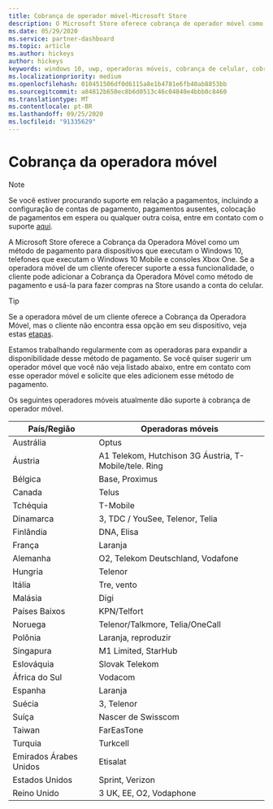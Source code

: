 ```yaml
---
title: Cobrança de operador móvel-Microsoft Store
description: O Microsoft Store oferece cobrança de operador móvel como um método de pagamento para operadores móveis que dão suporte a esse recurso.
ms.date: 05/29/2020
ms.service: partner-dashboard
ms.topic: article
ms.author: hickeys
author: hickeys
keywords: windows 10, uwp, operadoras móveis, cobrança de celular, cobrança da operadora móvel
ms.localizationpriority: medium
ms.openlocfilehash: 010451506df0d6115a8e1b4781e6fb40ab8853bb
ms.sourcegitcommit: a84812b650ec8b6d0513c46c04840e4bbb0c8460
ms.translationtype: MT
ms.contentlocale: pt-BR
ms.lasthandoff: 09/25/2020
ms.locfileid: "91335629"
---
```

# <a name="mobile-operator-billing"></a>Cobrança da operadora móvel

> [!NOTE]
> Se você estiver procurando suporte em relação a pagamentos, incluindo a configuração de contas de pagamento, pagamentos ausentes, colocação de pagamentos em espera ou qualquer outra coisa, entre em contato com o suporte [aqui](https://developer.microsoft.com/windows/support).

A Microsoft Store oferece a Cobrança da Operadora Móvel como um método de pagamento para dispositivos que executam o Windows 10, telefones que executam o Windows 10 Mobile e consoles Xbox One. Se a operadora móvel de um cliente oferecer suporte a essa funcionalidade, o cliente pode adicionar a Cobrança da Operadora Móvel como método de pagamento e usá-la para fazer compras na Store usando a conta do celular.

> [!TIP]
>  Se a operadora móvel de um cliente oferece a Cobrança da Operadora Móvel, mas o cliente não encontra essa opção em seu dispositivo, veja estas [etapas](https://support.microsoft.com/instantanswers/b25d6dd6-fb8b-3710-1e13-4d30eb01b51f).

Estamos trabalhando regularmente com as operadoras para expandir a disponibilidade desse método de pagamento. Se você quiser sugerir um operador móvel que você não veja listado abaixo, entre em contato com esse operador móvel e solicite que eles adicionem esse método de pagamento.

Os seguintes operadores móveis atualmente dão suporte à cobrança de operador móvel.

| País/Região       | Operadoras móveis                                        |
|----------------------|---------------------------------------------------------|
| Austrália            | Optus                                                   |
| Áustria              | A1 Telekom, Hutchison 3G Áustria, T-Mobile/tele. Ring  |
| Bélgica              | Base, Proximus                                          |
| Canada               | Telus                                                   |
| Tchéquia              | T-Mobile                                                |
| Dinamarca              | 3, TDC / YouSee, Telenor, Telia                         |
| Finlândia              | DNA, Elisa                                              |
| França               | Laranja                                                  |
| Alemanha              | O2, Telekom Deutschland, Vodafone                       |
| Hungria              | Telenor                                                 |
| Itália                | Tre, vento                                               |
| Malásia             | Digi                                                    |
| Países Baixos          | KPN/Telfort                                           |
| Noruega               | Telenor/Talkmore, Telia/OneCall                     |
| Polônia               | Laranja, reproduzir                                            |
| Singapura            | M1 Limited, StarHub                                     |
| Eslováquia             | Slovak Telekom                                          |
| África do Sul         | Vodacom                                                 |
| Espanha                | Laranja                                                  |
| Suécia               | 3, Telenor                                              |
| Suíça          | Nascer de Swisscom                                       |
| Taiwan               | FarEasTone                                              |
| Turquia               | Turkcell                                                |
| Emirados Árabes Unidos | Etisalat                                                |
| Estados Unidos        | Sprint, Verizon                                         |
| Reino Unido       | 3 UK, EE, O2, Vodaphone                                 |

